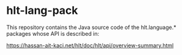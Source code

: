 # hlt-lang-pack

This repository contains the Java source code of the hlt.language.* packages whose API is described in:

https://hassan-ait-kaci.net/hlt/doc/hlt/api/overview-summary.html
